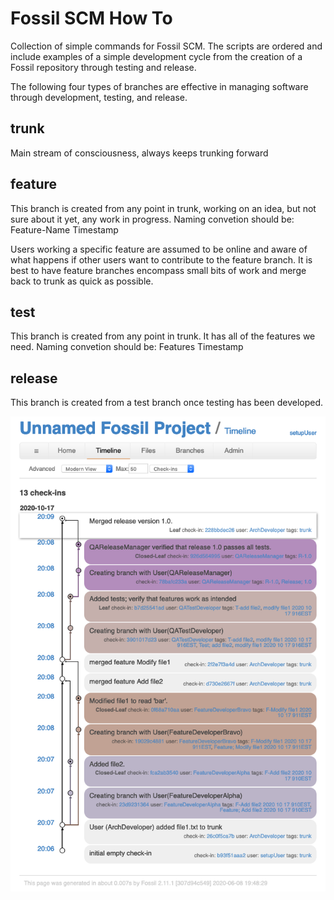 # Fossil SCM How To
Collection of simple commands for Fossil SCM.  The scripts are ordered and include examples of a simple development cycle from the creation of a Fossil repository through testing and release.

The following four types of branches are effective in managing software through development, testing, and release.

## trunk

Main stream of consciousness, always keeps trunking forward

## feature

This branch is created from any point in trunk, working on an idea, but not sure about it yet, any work in progress.  Naming convetion should be: Feature-Name Timestamp 

Users working a specific feature are assumed to be online and aware of what happens if other users want to contribute to the feature branch.  It is best to have feature branches encompass small bits of work and merge back to trunk as quick as possible.

## test

This branch is created from any point in trunk.  It has all of the features we need. Naming convetion should be: Features Timestamp

## release
This branch is created from a test branch once testing has been developed.

![Image of Branching](https://github.com/betsalel-williamson/Fossil-SCM-How-To/blob/main/fossil-example-branch.png)
